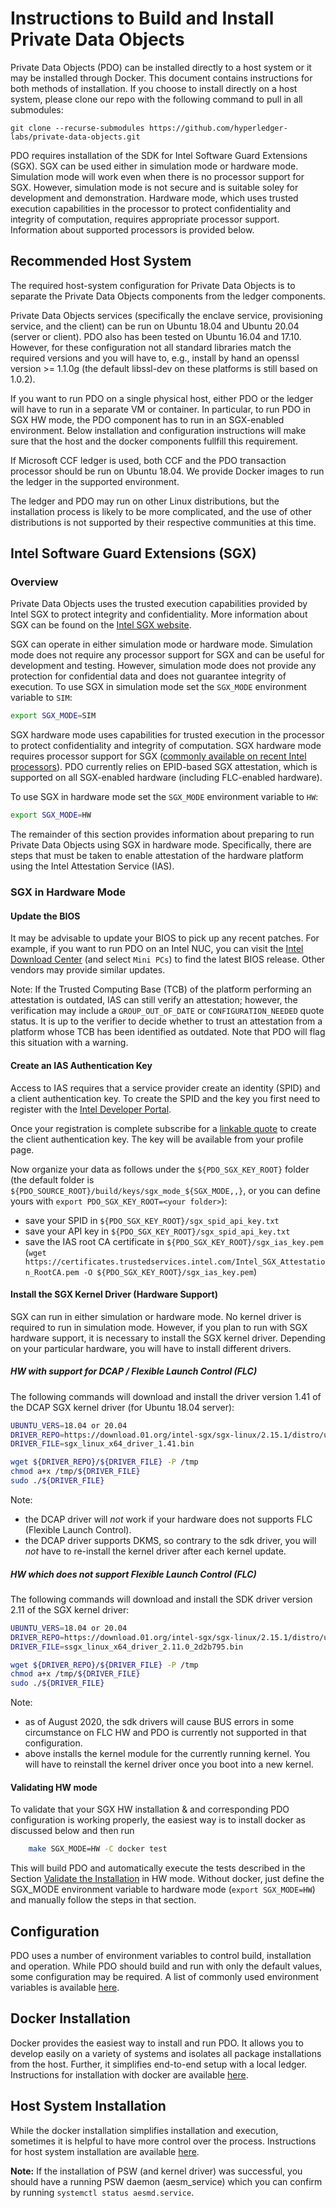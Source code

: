 <!---
Licensed under Creative Commons Attribution 4.0 International License
https://creativecommons.org/licenses/by/4.0/
--->

# Instructions to Build and Install Private Data Objects

Private Data Objects (PDO) can be installed directly to a host system or
it may be installed through Docker. This document contains instructions
for both methods of installation. If you choose to install directly on a
host system, please clone our repo with the following command to pull
in all submodules:

```
git clone --recurse-submodules https://github.com/hyperledger-labs/private-data-objects.git
```

PDO requires installation of the SDK for Intel Software Guard Extensions
(SGX). SGX can be used either in simulation mode or hardware
mode. Simulation mode will work even when there is no processor support
for SGX. However, simulation mode is not secure and is suitable soley
for development and demonstration. Hardware mode, which uses trusted
execution capabilities in the processor to protect confidentiality and
integrity of computation, requires appropriate processor
support. Information about supported processors is provided below.

## Recommended Host System

The required host-system configuration for Private Data Objects is to
separate the Private Data Objects components from the ledger components.

Private Data Objects services (specifically the enclave service, provisioning
service, and the client) can be run on Ubuntu 18.04 and Ubuntu 20.04
(server or client).
PDO also has been tested on Ubuntu 16.04 and 17.10. However, for these
configuration not all standard libraries match the required versions and
you will have to, e.g., install by hand an openssl version >= 1.1.0g
(the default libssl-dev on these platforms is still based on 1.0.2).

If you want to run PDO on a single physical host, either PDO or the
ledger will have to run in a separate VM or container. In particular, to run
PDO in SGX HW mode, the PDO component has to run in an SGX-enabled
environment. Below installation and configuration instructions will make
sure that the host and the docker components fullfill this requirement.

If Microsoft CCF ledger is used, both CCF and the PDO transaction processor
should be run on Ubuntu 18.04.
We provide Docker images to run the ledger in the supported environment.

The ledger and PDO may run on other Linux distributions, but the installation
process is likely to be more complicated, and the use of other
distributions is not supported by their respective communities at this time.

## <a name="SGX">Intel Software Guard Extensions (SGX)</a>
### Overview

Private Data Objects uses the trusted execution capabilities provided by
Intel SGX to protect integrity and confidentiality. More information
about SGX can be found on the
[Intel SGX website](https://software.intel.com/en-us/sgx).

SGX can operate in either simulation mode or hardware mode. Simulation
mode does not require any processor support for SGX and can be useful
for development and testing. However, simulation mode does not provide
any protection for confidential data and does not guarantee integrity of
execution. To use SGX in simulation mode set the `SGX_MODE` environment
variable to `SIM`:

```bash
export SGX_MODE=SIM
```

SGX hardware mode uses capabilities for trusted execution in the
processor to protect confidentiality and integrity of computation. SGX
hardware mode requires processor support for SGX
([commonly available on recent Intel processors](https://ark.intel.com/content/www/us/en/ark/search/featurefilter.html)).
PDO currently relies on EPID-based SGX attestation, which is supported
on all SGX-enabled hardware (including FLC-enabled hardware).

To use SGX in hardware mode set the `SGX_MODE` environment variable to
`HW`:

```bash
export SGX_MODE=HW
```

The remainder of this section provides information about preparing to run
Private Data Objects using SGX in hardware mode. Specifically, there
are steps that must be taken to enable attestation of the hardware
platform using the Intel Attestation Service (IAS).

### SGX in Hardware Mode

#### Update the BIOS

It may be advisable to update your BIOS to pick up any recent
patches. For example, if you want to run PDO on an Intel NUC, you can
visit the
[Intel Download Center](https://downloadcenter.intel.com/)
(and select `Mini PCs`) to find the latest BIOS release. Other vendors
may provide similar updates.

Note: If the Trusted Computing Base (TCB) of the platform performing an
attestation is outdated, IAS can still verify an attestation; however,
the verification may include a `GROUP_OUT_OF_DATE` or
`CONFIGURATION_NEEDED` quote status. It is up to the verifier to decide
whether to trust an attestation from a platform whose TCB has been
identified as outdated. Note that PDO will flag this situation with a
warning.

#### Create an IAS Authentication Key

Access to IAS requires that a service provider create an identity (SPID)
and a client authentication key. To create the SPID and the key you
first need to register with the
[Intel Developer Portal](https://api.portal.trustedservices.intel.com/developer).

Once your registration is complete subscribe for a
[linkable quote](https://api.portal.trustedservices.intel.com/EPID-attestation)
to create the client authentication key. The key will be available from
your profile page.

Now organize your data as follows under the `${PDO_SGX_KEY_ROOT}` folder
(the default folder is `${PDO_SOURCE_ROOT}/build/keys/sgx_mode_${SGX_MODE,,}`,
or you can define yours with `export PDO_SGX_KEY_ROOT=<your folder>`):
* save your SPID in `${PDO_SGX_KEY_ROOT}/sgx_spid_api_key.txt`
* save your API key in `${PDO_SGX_KEY_ROOT}/sgx_spid_api_key.txt`
* save the IAS root CA certificate in `${PDO_SGX_KEY_ROOT}/sgx_ias_key.pem`
  (`wget https://certificates.trustedservices.intel.com/Intel_SGX_Attestation_RootCA.pem -O ${PDO_SGX_KEY_ROOT}/sgx_ias_key.pem`)

#### Install the SGX Kernel Driver (Hardware Support)

SGX can run in either simulation or hardware mode. No kernel driver is
required to run in simulation mode. However, if you plan to run with SGX
hardware support, it is necessary to install the SGX kernel driver.
Depending on your particular hardware, you will have to install
different drivers.

##### HW with support for DCAP / Flexible Launch Control (FLC)
<!-- DCAP kernel driver installation -->
The following commands will download and install the driver version 1.41 of
the DCAP SGX kernel driver (for Ubuntu 18.04 server):

```bash
UBUNTU_VERS=18.04 or 20.04
DRIVER_REPO=https://download.01.org/intel-sgx/sgx-linux/2.15.1/distro/ubuntu${UBUNTU_VERS}-server/
DRIVER_FILE=sgx_linux_x64_driver_1.41.bin

wget ${DRIVER_REPO}/${DRIVER_FILE} -P /tmp
chmod a+x /tmp/${DRIVER_FILE}
sudo ./${DRIVER_FILE}
```
Note:
- the DCAP driver will _not_ work if your hardware does not supports FLC (Flexible Launch Control).
- the DCAP driver supports DKMS, so contrary to the sdk driver, you will _not_ have to re-install
  the kernel driver after each kernel update.


##### HW which does not support Flexible Launch Control (FLC)
<!-- SDK kernel driver installation -->

The following commands will download and install the SDK driver version
2.11 of the SGX kernel driver:
```bash
UBUNTU_VERS=18.04 or 20.04
DRIVER_REPO=https://download.01.org/intel-sgx/sgx-linux/2.15.1/distro/ubuntu${UBUNTU_VERS}-server
DRIVER_FILE=ssgx_linux_x64_driver_2.11.0_2d2b795.bin

wget ${DRIVER_REPO}/${DRIVER_FILE} -P /tmp
chmod a+x /tmp/${DRIVER_FILE}
sudo ./${DRIVER_FILE}
```

Note:
- as of August 2020, the sdk drivers will cause BUS errors in some circumstance on FLC HW and PDO is currently not supported in that configuration.
- above installs the kernel module for the currently running kernel. You will have to reinstall the kernel driver once you boot into a new kernel.


#### Validating HW mode

To validate that your SGX HW installation & and corresponding PDO
configuration is working properly, the  easiest way is to install
docker as discussed below and then run
```bash
	make SGX_MODE=HW -C docker test
```
This will build PDO and automatically execute the tests described in
the Section [Validate the Installation](usage.md#validating) in HW mode.
Without docker, just define the SGX_MODE environment variable to
hardware mode (`export SGX_MODE=HW`) and manually follow the steps in
that section.


## Configuration

PDO uses a number of environment variables to control build,
installation and operation. While PDO should build and run with only the
default values, some configuration may be required. A list of commonly
used environment variables is available [here](environment.md).

## Docker Installation

Docker provides the easiest way to install and run PDO. It allows you to
develop easily on a variety of systems and isolates all package
installations from the host. Further, it simplifies end-to-end setup
with a local ledger. Instructions for installation with docker are available
[here](docker.md).

## Host System Installation

While the docker installation simplifies installation and execution,
sometimes it is helpful to have more control over the
process. Instructions for host system installation are available
[here](host_install.md).

**Note:** If the installation of PSW (and kernel driver) was successful, you should have a running PSW daemon (aesm_service) which you can confirm by running `systemctl status aesmd.service`.
